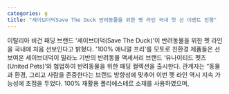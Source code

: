 ```yaml
---
categories: g
title: "세이브더덕Save The Duck 반려동물을 위한 펫 라인 국내 첫 선 이벤트 진행"
---
```

이탈리아 비건 패딩 브랜드 &#39;세이브더덕(Save The Duck)&#39;이 반려동물을 위한 펫 라인을 국내에 처음 선보인다고 밝혔다. &#39;100% 애니멀 프리&#39;를 모토로 친환경 제품들은 선보여온 세이브더덕이 밀라노 기반의 반려동물 액세서리 브랜드 ‘유나이티드 펫츠(United Pets)’와 협업하여 반려동물을 위한 패딩 컬렉션을 출시한다. 관계자는 “동물과 환경, 그리고 사람을 존중한다는 브랜드 방향성에 맞추어 이번 펫 라인 역시 지속 가능성에 초점을 두었다. 100% 재활용 폴리에스테르 소재를 사용하였으며,